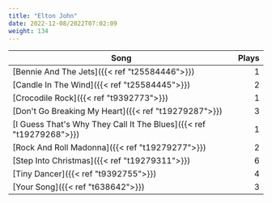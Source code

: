 ```yaml
---
title: "Elton John"
date: 2022-12-08/2022T07:02:09
weight: 134
---
```




 Song | Plays 
----- | -----:
[Bennie And The Jets]({{< ref "t25584446">}}) | 1
[Candle In The Wind]({{< ref "t25584445">}}) | 2
[Crocodile Rock]({{< ref "t9392773">}}) | 1
[Don't Go Breaking My Heart]({{< ref "t19279287">}}) | 3
[I Guess That's Why They Call It The Blues]({{< ref "t19279268">}}) | 1
[Rock And Roll Madonna]({{< ref "t19279277">}}) | 2
[Step Into Christmas]({{< ref "t19279311">}}) | 6
[Tiny Dancer]({{< ref "t9392755">}}) | 4
[Your Song]({{< ref "t638642">}}) | 3
